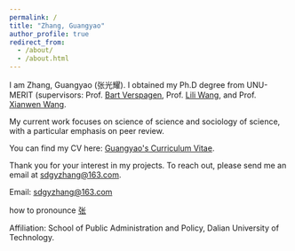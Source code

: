 ```yaml
---
permalink: /
title: "Zhang, Guangyao"
author_profile: true
redirect_from: 
  - /about/
  - /about.html
---
```


I am Zhang, Guangyao (张光耀). I obtained my Ph.D degree from UNU-MERIT (supervisors: Prof. [Bart Verspagen](https://unu.edu/merit/about/expert/prof-dr-bart-verspagen), Prof. [Lili Wang](https://unu.edu/merit/about/expert/dr-lili-wang), and Prof. [Xianwen Wang](https://faculty.dlut.edu.cn/xwang/zh_CN/index.htm).

My current work focuses on science of science and sociology of science, with a particular emphasis on peer review.

You can find my CV here: [Guangyao's Curriculum Vitae](../assets/Resume_Guangyao_Zhang.pdf).

Thank you for your interest in my projects. To reach out, please send me an email at sdgyzhang@163.com.

Email: sdgyzhang@163.com

how to pronounce [张](https://youtu.be/OZ3HgI2xIwo?t=7)

Affiliation: School of Public Administration and Policy, Dalian University of Technology.
